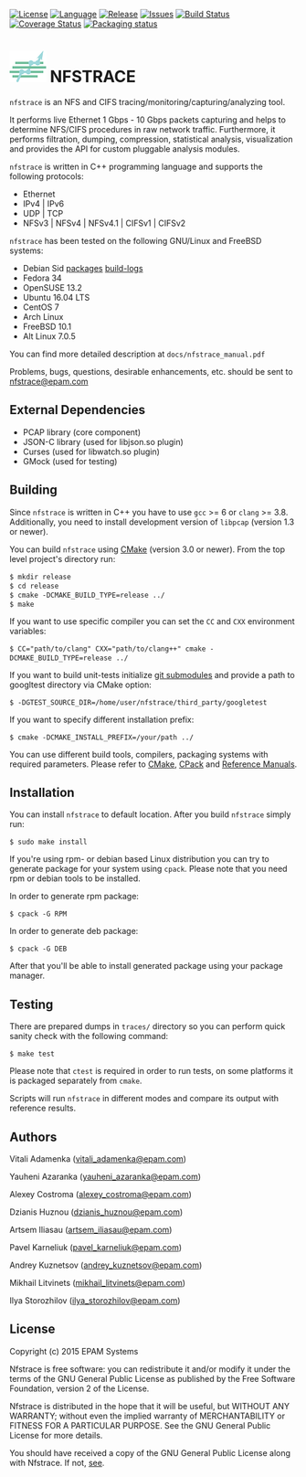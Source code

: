 [![License](https://img.shields.io/github/license/epam/nfstrace.svg)](http://opensource.org/licenses/GPL-2.0)
[![Language](https://img.shields.io/badge/language-C++14-blue.svg)](https://isocpp.org)
[![Release](https://img.shields.io/github/release/epam/nfstrace.svg)](https://github.com/epam/nfstrace/releases/latest)
[![Issues](https://img.shields.io/github/issues/epam/nfstrace.svg)](https://github.com/epam/nfstrace/issues?q=is%3Aopen+is%3Aissue)
[![Build Status](https://github.com/epam/nfstrace/actions/workflows/cmake.yml/badge.svg)](https://github.com/epam/nfstrace/actions/workflows/cmake.yml)
[![Coverage Status](http://img.shields.io/coveralls/epam/nfstrace/master.svg)](https://coveralls.io/r/epam/nfstrace?branch=master)
[![Packaging status](https://repology.org/badge/tiny-repos/nfstrace.svg)](https://repology.org/project/nfstrace/versions)

![NFSTRACE Logo](docs/pictures/logo64.png "Logo") NFSTRACE
========

`nfstrace` is an NFS and CIFS tracing/monitoring/capturing/analyzing tool.

It performs live Ethernet 1 Gbps - 10 Gbps packets capturing and helps to
determine NFS/CIFS procedures in raw network traffic. Furthermore, it performs
filtration, dumping, compression, statistical analysis, visualization and
provides the API for custom pluggable analysis modules.

`nfstrace` is written in C++ programming language and supports the
following protocols:

- Ethernet
- IPv4 | IPv6
- UDP | TCP
- NFSv3 | NFSv4 | NFSv4.1 | CIFSv1 | CIFSv2

`nfstrace` has been tested on the following GNU/Linux and FreeBSD systems:

- Debian Sid [packages](https://packages.debian.org/unstable/main/nfstrace) [build-logs](https://buildd.debian.org/status/logs.php?pkg=nfstrace)
- Fedora 34
- OpenSUSE 13.2
- Ubuntu 16.04 LTS
- CentOS 7
- Arch Linux
- FreeBSD 10.1
- Alt Linux 7.0.5

You can find more detailed description at `docs/nfstrace_manual.pdf`

Problems, bugs, questions, desirable enhancements, etc. should be sent to
<nfstrace@epam.com>

External Dependencies
--------

- PCAP library (core component)
- JSON-C library (used for libjson.so plugin)
- Curses (used for libwatch.so plugin)
- GMock (used for testing)

Building
--------

Since `nfstrace` is written in C++ you have to use `gcc` >= 6 or
`clang` >= 3.8.  Additionally, you need to install development version of
`libpcap` (version 1.3 or newer).

You can build `nfstrace` using [CMake](https://cmake.org/cmake/help/v3.5/index.html) (version 3.0 or
newer). From the top level project's directory run:

    $ mkdir release
    $ cd release
    $ cmake -DCMAKE_BUILD_TYPE=release ../
    $ make

If you want to use specific compiler you can set the `CC` and `CXX` environment
variables:

    $ CC="path/to/clang" CXX="path/to/clang++" cmake -DCMAKE_BUILD_TYPE=release ../

If you want to build unit-tests initialize [git submodules](https://git-scm.com/book/en/v2/Git-Tools-Submodules) and
provide a path to googltest directory via CMake option:

    $ -DGTEST_SOURCE_DIR=/home/user/nfstrace/third_party/googletest

If you want to specify different installation prefix:

    $ cmake -DCMAKE_INSTALL_PREFIX=/your/path ../

You can use different build tools, compilers, packaging systems with required parameters.
Please refer to
[CMake](https://cmake.org/cmake/help/v3.3/manual/cmake.1.html), 
[CPack](https://cmake.org/cmake/help/v3.3/manual/cpack.1.html) and
[Reference Manuals](https://cmake.org/cmake/help/v3.3/index.html).


Installation
------------

You can install `nfstrace` to default location. After you build `nfstrace` simply run:

    $ sudo make install

If you're using rpm- or debian based Linux distribution you can try to generate
package for your system using `cpack`. Please note that you need rpm or debian
tools to be installed.

In order to generate rpm package:

    $ cpack -G RPM

In order to generate deb package:

    $ cpack -G DEB

After that you'll be able to install generated package using your package
manager.


Testing
-------

There are prepared dumps in `traces/` directory so you can perform quick sanity
check with the following command:

    $ make test

Please note that `ctest` is required in order to run tests, on some platforms
it is packaged separately from `cmake`.

Scripts will run `nfstrace` in different modes and compare its output with
reference results.


Authors
-------

Vitali  Adamenka    ([vitali_adamenka@epam.com](mailto:vitali_adamenka@epam.com))

Yauheni Azaranka    ([yauheni_azaranka@epam.com](mailto:yaheni_azaranka@epam.com))

Alexey  Costroma    ([alexey_costroma@epam.com](mailto:alexey_costroma@epam.com))

Dzianis Huznou      ([dzianis_huznou@epam.com](mailto:dzianis_huznou@epam.com))

Artsem  Iliasau     ([artsem_iliasau@epam.com](mailto:artsem_iliasau@epam.com))

Pavel   Karneliuk   ([pavel_karneliuk@epam.com](mailto:pavel_karneliuk@epam.com))

Andrey  Kuznetsov   ([andrey_kuznetsov@epam.com](mailto:andrey_kuznetsov@epam.com))

Mikhail Litvinets   ([mikhail_litvinets@epam.com](mailto:mikhail_litvinets@epam.com))

Ilya    Storozhilov ([ilya_storozhilov@epam.com](mailto:ilya_storozhilov@epam.com))


License
-------

Copyright (c) 2015 EPAM Systems

Nfstrace is free software: you can redistribute it and/or modify
it under the terms of the GNU General Public License as published by
the Free Software Foundation, version 2 of the License.

Nfstrace is distributed in the hope that it will be useful,
but WITHOUT ANY WARRANTY; without even the implied warranty of
MERCHANTABILITY or FITNESS FOR A PARTICULAR PURPOSE.  See the
GNU General Public License for more details.

You should have received a copy of the GNU General Public License
along with Nfstrace.
If not, [see](http://www.gnu.org/licenses/).
